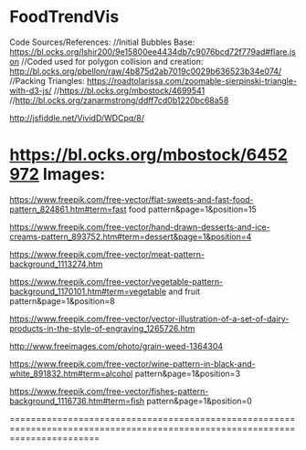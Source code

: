 # FoodTrendVis
Code Sources/References:
//Initial Bubbles Base: https://bl.ocks.org/lshir200/9e15800ee4434db7c9076bcd72f779ad#flare.json
//Coded used for polygon collision and creation: http://bl.ocks.org/pbellon/raw/4b875d2ab7019c0029b636523b34e074/
//Packing Triangles: https://roadtolarissa.com/zoomable-sierpinski-triangle-with-d3-js/
//https://bl.ocks.org/mbostock/4699541
//http://bl.ocks.org/zanarmstrong/ddff7cd0b1220bc68a58

http://jsfiddle.net/VividD/WDCpq/8/

https://bl.ocks.org/mbostock/6452972
Images:
=========================================================================
https://www.freepik.com/free-vector/flat-sweets-and-fast-food-pattern_824861.htm#term=fast food pattern&page=1&position=15

https://www.freepik.com/free-vector/hand-drawn-desserts-and-ice-creams-pattern_893752.htm#term=dessert&page=1&position=4

https://www.freepik.com/free-vector/meat-pattern-background_1113274.htm

https://www.freepik.com/free-vector/vegetable-pattern-background_1170101.htm#term=vegetable and fruit pattern&page=1&position=8

https://www.freepik.com/free-vector/vector-illustration-of-a-set-of-dairy-products-in-the-style-of-engraving_1265726.htm

http://www.freeimages.com/photo/grain-weed-1364304

https://www.freepik.com/free-vector/wine-pattern-in-black-and-white_891832.htm#term=alcohol pattern&page=1&position=3

https://www.freepik.com/free-vector/fishes-pattern-background_1116736.htm#term=fish pattern&page=1&position=0

 
=============================================================================================================================
